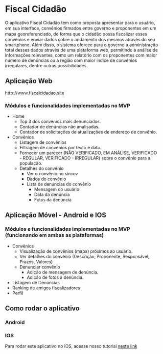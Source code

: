 # Fiscal Cidadão
O aplicativo Fiscal Cidadão tem como proposta apresentar para o usuário, em sua interface, convênios ﬁrmados entre governo e proponentes em um mapa georeferenciado, de forma que o cidadão possa ﬁscalizar esses convênios e enviar dados sobre o andamento dos mesmos através do seu smartphone. Além disso, o sistema oferece para o governo a administração total desses dados através de uma plataforma web, permitindo a análise de informações relevantes, como um relatório com os proponentes com maior número de denúncias ou a região com maior índice de convênios irregulares, dentre outras possibilidades.

## Aplicação Web
http://www.fiscalcidadao.site

### Módulos e funcionalidades implementadas no MVP
* Home
    * Top 3 dos convênios mais denunciados.
    * Contador de denúncias não analisadas.
    * Contador de solicitações de atualizações de endereço de convênio.
* Convênios
    * Listagem de convênios
    * Filtragem de convênios por texto e data.
    * Fornecer um parecer (NÃO VERIFICADO, EM ANÁLISE, VERIFICADO - REGULAR, VERIFICADO - IRREGULAR) sobre o convênio para a população.
    * Detalhes do convênio
        * Ver o convênio no sincov
        * Dados do convênio
        * Lista de denúncias do convênio
            * Mensagem do usuário
            * Data da denúncia
            * Fotos da denúncia

## Aplicação Móvel - Android e IOS

### Módulos e funcionalidades implementadas no MVP (funcionando em ambas as plataformas)
* Convênios
    * Visualização de convênios (mapa) próximos ao usuário.
    * Ver detalhes do convênio (Descrição, Proponente, Responsável, Prazos, Valores)    
    * Denunciar convênio
        * Adição de mensagem de denúncia.
        * Adição de fotos à denúncia.
* Listagem de Denúncias
* Ranking de amigos fiscalizadores
* Perfil

## Como rodar o aplicativo
### Android
   
### IOS
   Para rodar este aplicativo no IOS, acesse nosso tutorial [neste link](https://www.dropbox.com/s/ssx49f3o3g4dzyv/Procedimento%20para%20executar%20o%20aplicativo%20Fiscal%20Cidad%C3%A3o%20no%20Xcode.pdf?dl=0)
   
